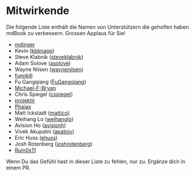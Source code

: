 # Mitwirkende

Die folgende Liste enthält die Namen von Unterstützern die geholfen
haben mdBook zu verbessern. Grossen Applaus für Sie!

- [mdinger](https://github.com/mdinger)
- Kevin ([kbknapp](https://github.com/kbknapp))
- Steve Klabnik ([steveklabnik](https://github.com/steveklabnik))
- Adam Solove ([asolove](https://github.com/asolove))
- Wayne Nilsen ([waynenilsen](https://github.com/waynenilsen))
- [funnkill](https://github.com/funkill)
- Fu Gangqiang ([FuGangqiang](https://github.com/FuGangqiang))
- [Michael-F-Bryan](https://github.com/Michael-F-Bryan)
- Chris Spiegel ([cspiegel](https://github.com/cspiegel))
- [projektir](https://github.com/projektir)
- [Phaiax](https://github.com/Phaiax)
- Matt Ickstadt ([mattico](https://github.com/mattico))
- Weihang Lo ([weihanglo](https://github.com/weihanglo))
- Avision Ho ([avisionh](https://github.com/avisionh))
- Vivek Akupatni ([apatniv](https://github.com/apatniv))
- Eric Huss ([ehuss](https://github.com/ehuss))
- Josh Rotenberg ([joshrotenberg](https://github.com/joshrotenberg))
- [Ruin0x11](https://github.com/Ruin0x11)

Wenn Du das Gefühl hast in dieser Liste zu fehlen, nur zu. Ergänze dich in einem PR.
